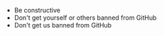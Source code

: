 - Be constructive
- Don't get yourself or others banned from GitHub
- Don't get us banned from GitHub
